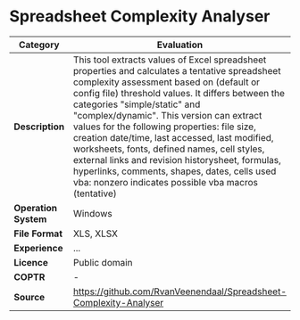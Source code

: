 # Spreadsheet Complexity Analyser

| Category | Evaluation |
| --- | --- |
| **Description** | This tool extracts values of Excel spreadsheet properties and calculates a tentative spreadsheet complexity assessment based on (default or config file) threshold values. It differs between the categories "simple/static" and "complex/dynamic". This version can extract values for the following properties: file size, creation date/time, last accessed, last modified, worksheets, fonts, defined names, cell styles, external links and revision historysheet, formulas, hyperlinks, comments, shapes, dates, cells used vba: nonzero indicates possible vba macros (tentative) |
| **Operation System** | Windows |
| **File Format** | XLS, XLSX |
| **Experience** | ... |
| **Licence** | Public domain |
| **COPTR** | - |
| **Source** | https://github.com/RvanVeenendaal/Spreadsheet-Complexity-Analyser |
